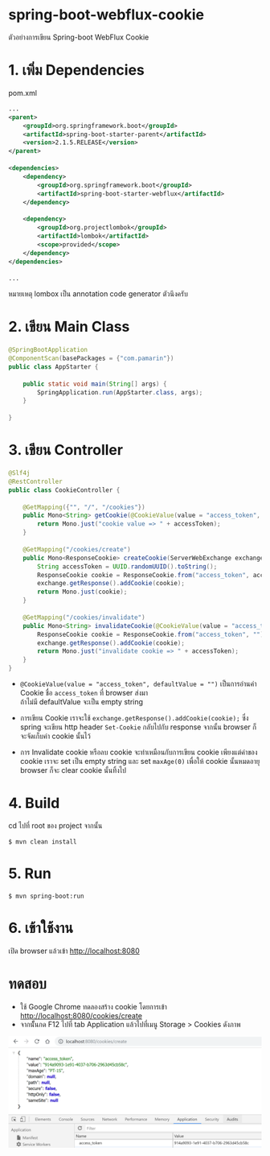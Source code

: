 # spring-boot-webflux-cookie 
ตัวอย่างการเขียน Spring-boot WebFlux Cookie 

# 1. เพิ่ม Dependencies

pom.xml 
``` xml
...
<parent>
    <groupId>org.springframework.boot</groupId>
    <artifactId>spring-boot-starter-parent</artifactId>
    <version>2.1.5.RELEASE</version>
</parent>

<dependencies>
    <dependency>
        <groupId>org.springframework.boot</groupId>
        <artifactId>spring-boot-starter-webflux</artifactId>
    </dependency>
    
    <dependency>
        <groupId>org.projectlombok</groupId>
        <artifactId>lombok</artifactId>
        <scope>provided</scope>
    </dependency>
</dependencies>

...
```

หมายเหตุ lombox เป็น annotation code generator ตัวนึงครับ  

# 2. เขียน Main Class 

``` java
@SpringBootApplication
@ComponentScan(basePackages = {"com.pamarin"}) 
public class AppStarter {

    public static void main(String[] args) {
        SpringApplication.run(AppStarter.class, args);
    }

}
```

# 3. เขียน Controller
``` java
@Slf4j
@RestController
public class CookieController {

    @GetMapping({"", "/", "/cookies"})
    public Mono<String> getCookie(@CookieValue(value = "access_token", defaultValue = "") String accessToken) {
        return Mono.just("cookie value => " + accessToken);
    }

    @GetMapping("/cookies/create")
    public Mono<ResponseCookie> createCookie(ServerWebExchange exchange) {
        String accessToken = UUID.randomUUID().toString();
        ResponseCookie cookie = ResponseCookie.from("access_token", accessToken).build();
        exchange.getResponse().addCookie(cookie);
        return Mono.just(cookie);
    }

    @GetMapping("/cookies/invalidate")
    public Mono<String> invalidateCookie(@CookieValue(value = "access_token", defaultValue = "") String accessToken, ServerWebExchange exchange) {
        ResponseCookie cookie = ResponseCookie.from("access_token", "").maxAge(0).build();
        exchange.getResponse().addCookie(cookie);
        return Mono.just("invalidate cookie => " + accessToken);
    }
}
```
- `@CookieValue(value = "access_token", defaultValue = "")` เป็นการอ่านค่า Cookie ชื่อ `access_token` ที่ browser ส่งมา    
ถ้าไม่มี defaultValue จะเป็น empty string 

- การเขียน Cookie เราจะใช้ `exchange.getResponse().addCookie(cookie);` ซึ่ง spring จะเขียน http header `Set-Cookie` กลับไปกับ response จากนั้น browser ก็จะจัดเก็บค่า cookie นั้นไว้  

- การ Invalidate cookie หรือลบ cookie จะทำเหมือนกับการเขียน cookie เพียงแต่ค่าของ cookie เราจะ set เป็น empty string และ set `maxAge(0)` เพื่อให้ cookie นั้นหมดอายุ browser ก็จะ clear cookie นั้นทิ้งไป   

# 4. Build
cd ไปที่ root ของ project จากนั้น  
``` shell 
$ mvn clean install
```

# 5. Run 
``` shell 
$ mvn spring-boot:run
```

# 6. เข้าใช้งาน

เปิด browser แล้วเข้า [http://localhost:8080](http://localhost:8080)

# ทดสอบ
- ใช้ Google Chrome ทดลองสร้าง cookie โดยการเข้า [http://localhost:8080/cookies/create](http://localhost:8080/cookies/create)  
- จากนัั้นกด F12 ไปที่ tab Application แล้วไปที่เมนู Storage > Cookies ดังภาพ  

![cookie.png](cookie.png)
